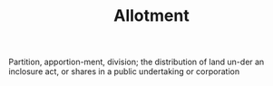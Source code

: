 ---
title: Allotment
permalink: "/definitions/allotment.html"
body: Partition, apportion-ment, division; the distribution of land un-der an inclosure
  act, or shares in a public undertaking or corporation
published_at: '2018-07-07'
layout: post
---